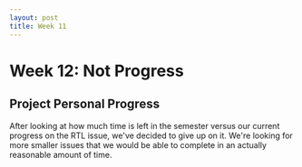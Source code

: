 ```yaml
---
layout: post
title: Week 11
---
```


# Week 12: Not Progress
## Project Personal Progress
After looking at how much time is left in the semester versus our current progress on the RTL issue, we've decided to give up on it. We're looking for more smaller issues that we would be able to complete in an actually reasonable amount of time.